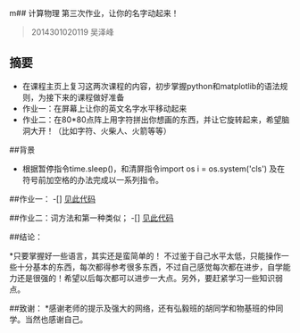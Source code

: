 m## 计算物理  第三次作业，让你的名字动起来！
>2014301020119 吴泽峰
## 摘要  

* 在课程主页上复习这两次课程的内容，初步掌握python和matplotlib的语法规则，为接下来的课程做好准备
* 作业一：在屏幕上让你的英文名字水平移动起来
* 作业二：在80*80点阵上用字符拼出你想画的东西，并让它旋转起来，希望脑洞大开！（比如字符、火柴人、火箭等等）

##背景

* 根据暂停指令time.sleep()，和清屏指令import os 
                                    i = os.system('cls')
   及在符号前加空格的办法完成以一系列指令。


##作业一：
-[] [见此代码]()


##作业二：词方法和第一种类似；
-[] [见此代码]()


##结论：

*只要掌握好一些语言，其实还是蛮简单的！ 不过鉴于自己水平太低，只能操作一些十分基本的东西，每次都得参考很多东西，不过自己感觉每次都在进步，自学能力还是很强的！希望以后每次都可以进步一大点。另外，要赶紧学习一些知识弱点。

##致谢：
*感谢老师的提示及强大的网络，还有弘毅班的胡同学和物基班的仲同学。当然也感谢自己。





